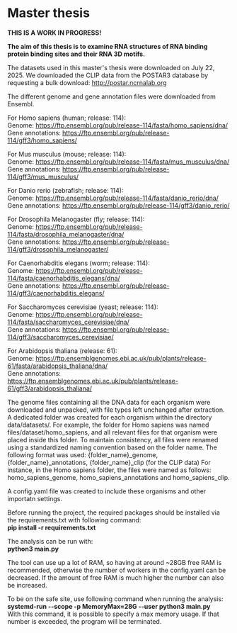 # Master thesis

**THIS IS A WORK IN PROGRESS!**

**The aim of this thesis is to examine RNA structures of RNA binding protein binding sites and their RNA 3D motifs.**

The datasets used in this master's thesis were downloaded on July 22, 2025.
We downloaded the CLIP data from the POSTAR3 database by requesting a bulk download:
http://postar.ncrnalab.org

The different genome and gene annotation files were downloaded from Ensembl.

For Homo sapiens (human; release: 114):  
Genome: https://ftp.ensembl.org/pub/release-114/fasta/homo_sapiens/dna/  
Gene annotations: https://ftp.ensembl.org/pub/release-114/gff3/homo_sapiens/

For Mus musculus (mouse; release: 114):  
Genome: https://ftp.ensembl.org/pub/release-114/fasta/mus_musculus/dna/  
Gene annotations: https://ftp.ensembl.org/pub/release-114/gff3/mus_musculus/

For Danio rerio (zebrafish; release: 114):  
Genome: https://ftp.ensembl.org/pub/release-114/fasta/danio_rerio/dna/  
Gene annotations: https://ftp.ensembl.org/pub/release-114/gff3/danio_rerio/

For Drosophila Melanogaster (fly; release: 114):  
Genome: https://ftp.ensembl.org/pub/release-114/fasta/drosophila_melanogaster/dna/  
Gene annotations: https://ftp.ensembl.org/pub/release-114/gff3/drosophila_melanogaster/

For Caenorhabditis elegans (worm; release: 114):  
Genome: https://ftp.ensembl.org/pub/release-114/fasta/caenorhabditis_elegans/dna/  
Gene annotations: https://ftp.ensembl.org/pub/release-114/gff3/caenorhabditis_elegans/

For Saccharomyces cerevisiae (yeast; release: 114):  
Genome: https://ftp.ensembl.org/pub/release-114/fasta/saccharomyces_cerevisiae/dna/  
Gene annotations: https://ftp.ensembl.org/pub/release-114/gff3/saccharomyces_cerevisiae/

For Arabidopsis thaliana (release: 61):  
Genome: https://ftp.ensemblgenomes.ebi.ac.uk/pub/plants/release-61/fasta/arabidopsis_thaliana/dna/  
Gene annotations: https://ftp.ensemblgenomes.ebi.ac.uk/pub/plants/release-61/gff3/arabidopsis_thaliana/

The genome files containing all the DNA data for each organism were downloaded and unpacked, with file types left unchanged after extraction. 
A dedicated folder was created for each organism within the directory data/datasets/.
For example, the folder for Homo sapiens was named files/dataset/homo_sapiens, and all relevant files for that organism were placed inside this folder.
To maintain consistency, all files were renamed using a standardized naming convention based on the folder name. 
The following format was used: {folder_name}_genome, {folder_name}_annotations, {folder_name}_clip (for the CLIP data)
For instance, in the Homo sapiens folder, the files were named as follows:
homo_sapiens_genome, homo_sapiens_annotations and homo_sapiens_clip.

A config.yaml file was created to include these organisms and other importatn settings.

Before running the project, the required packages should be installed via the requirements.txt with following command:  
**pip install -r requirements.txt**

The analysis can be run with:  
**python3 main.py**

The tool can use up a lot of RAM, so having at around ~28GB free RAM is recommended,
otherwise the number of workers in the config.yaml can be decreased. 
If the amount of free RAM is much higher the number can also be increased.

To be on the safe site, use following command when running the analysis:  
**systemd-run --scope -p MemoryMax=28G --user python3 main.py**  
With this command, it is possible to specify a max memory usage. If that number is exceeded,
the program will be terminated.